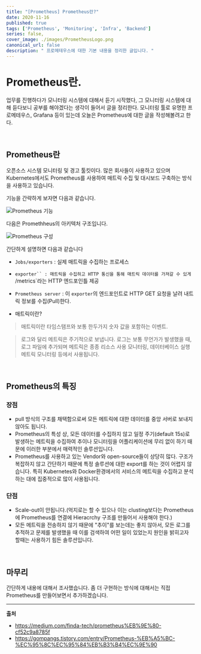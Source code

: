 ```yaml
---
title: "[Prometheus] Prometheus란?"
date: 2020-11-16
published: true
tags: ['Prometheus', 'Monitoring', 'Infra', 'Backend']
series: false,
cover_image: ./images/PrometheusLogo.png
canonical_url: false
description: " 프로메테우스에 대한 기본 내용을 정리한 글입니다. "
---
```


# Prometheus란.

업무를 진행하다가 모니터링 시스템에 대해서 듣기 시작했다, 그 모니터링 시스템에 대해 듣다보니 공부를 해야겠다는 생각이 들어서 글을 정리한다. 모니터링 툴로 유명한 프로메테우스, Grafana 등이 있는데 오늘은 Prometheus에 대한 글을 작성해볼려고 한다.

<br/>

## Prometheus란

오픈소스 시스템 모니터링 및 경고 툴킷이다. 많은 회사들이 사용하고 있으며 Kubernetes에서도 Prometheus를 사용하여 매트릭 수집 및 대시보드 구축하는 방식을 사용하고 있습니다.

기능을 간략하게 보자면 다음과 같습니다.


![Prometheus 기능](https://user-images.githubusercontent.com/42582516/99261592-4389ae00-2860-11eb-8d93-ce2817cdc70e.png)


다음은 Promethheus의 아키텍처 구조입니다.

![Prometheus 구성](https://user-images.githubusercontent.com/42582516/99261600-46849e80-2860-11eb-87ba-7d573b45dba8.png)


간단하게 설명하면 다음과 같습니다

- `Jobs/exporters` : 실제 매트릭을 수집하는 프로세스
- `exporter`` : 매트릭을 수집하고 HTTP 통신을 통해 매트릭 데이터를 가져갈 수 있게 `/metrics`라는 HTTP 엔드포인틀 제공
- `Prometheus server` : 이 `exporter`의 엔드포인트로 HTTP GET 요청을 날려 내트릭 정보를 수집(Pull)한다.

- 매트릭이란?

> 매트릭이란 타임스탬프와 보통 한두가지 숫자 값을 포함하는 이벤트. 

> 로그와 달리 메트릭은 주기적으로 보냅니다. 로그는 보통 무언가가 발생했을 때, 로그 파일에 추가되며 메트릭은 종종 리소스 사용 모니터링, 데이터베이스 실행 메트릭 모니터링 등에서 사용됩니다.

<br/>

## Prometheus의 특징

### 장점

- pull 방식의 구조를 채택함으로써 모든 메트릭에 대한 데이터를 중앙 서버로 보내지않아도 됩니다.
- Prometheus의 특성 상, 모든 데이터를 수집하지 않고 일정 주기(default 15s)로 발생하는 메트릭을 수집하여 추이나 모니터링을 어플리케이션에 무리 없이 하기 때문에 이러한 부분에서 매력적인 솔루션입니다.
- Prometheus를 사용하고 있는 Vendor와 open-source들이 상당히 많다. 구조가 복잡하지 않고 간단하기 때문에 특정 솔루션에 대한 export를 하는 것이 어렵지 않습니다. 특히 Kubernetes와 Docker환경에서의 서비스의 메트릭을 수집하고 분석하는 대에 집중적으로 많이 사용됩니다.

### 단점

- Scale-out이 안됩니다.(억지로는 할 수 있으나 이는 clusting보다는 Prometheus에 Prometheus를 연결에 Hieracrchy 구조를 만들어서 사용해야 한다.)
- 모든 메트릭을 전송하지 않기 때문에 "추이"를 보는데는 좋지 않아서, 모든 로그를 추적하고 문제를 발생했을 때 이를 검색하여 어떤 일이 있었는지 원인을 밝히고자 할때는 사용하기 힘든 솔루션입니다.

<br/>

## 마무리

간단하게 내용에 대해서 조사했습니다. 좀 더 구현하는 방식에 대해서는 직접 Prometheus를 만들어보면서 추가하겠습니다.

---
**출처**
- https://medium.com/finda-tech/prometheus%EB%9E%80-cf52c9a8785f
- https://gompangs.tistory.com/entry/Prometheus-%EB%A5%BC-%EC%95%8C%EC%95%84%EB%B3%B4%EC%9E%90


